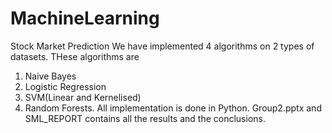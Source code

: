 # MachineLearning
Stock Market Prediction
We have implemented 4 algorithms on 2 types of datasets. 
THese algorithms are
1. Naive Bayes
2. Logistic Regression
3. SVM(Linear and Kernelised)
4. Random Forests.
All implementation is done in Python. 
Group2.pptx and SML_REPORT contains all the results and the conclusions.
